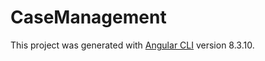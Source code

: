 # CaseManagement

This project was generated with [Angular CLI](https://github.com/angular/angular-cli) version 8.3.10.
